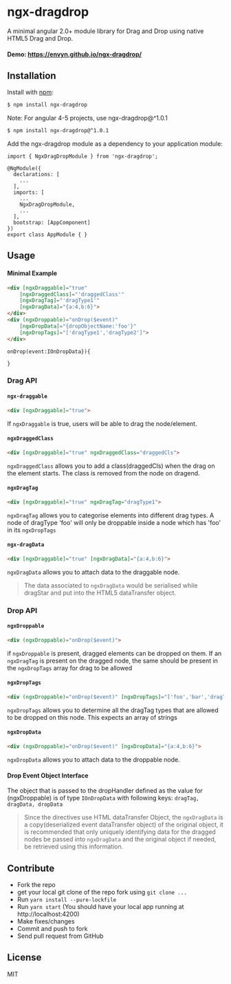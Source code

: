 # ngx-dragdrop

A minimal angular 2.0+ module library for Drag and Drop using native HTML5 Drag and Drop.

#### Demo: https://envyn.github.io/ngx-dragdrop/

## Installation
Install with [npm](http://www.npmjs.com/):

```sh
$ npm install ngx-dragdrop
```
Note: For angular 4-5 projects, use ngx-dragdrop@^1.0.1
```sh
$ npm install ngx-dragdrop@^1.0.1
```

Add the ngx-dragdrop module as a dependency to your application module:

```
import { NgxDragDropModule } from 'ngx-dragdrop';

@NgModule({
  declarations: [
    ...
  ],
  imports: [
    ...
    NgxDragDropModule,
    ...
  ],
  bootstrap: [AppComponent]
})
export class AppModule { }
```

## Usage
#### Minimal Example
```html
<div [ngxDraggable]="true"
    [ngxDraggedClass]="'draggedClass'" 
    [ngxDragTag]="'dragType1'"
    [ngxDragData]="{a:4,b:6}">
</div>
<div (ngxDroppable)="onDrop($event)"
    [ngxDropData]="{dropObjectName:'foo'}"
    [ngxDropTags]="['dragType1','dragType2']">
</div>
```
```
onDrop(event:IOnDropData}){
    
}
```


### Drag API
#### `ngx-draggable`
```html
<div [ngxDraggable]="true">
```
If `ngxDraggable` is true, users will be able to drag the node/element.


#### `ngxDraggedClass`
```html
<div [ngxDraggable]="true" ngxDraggedClass="draggedCls">
```
`ngxDraggedClass` allows you to add a class(draggedCls) when the drag on the element starts.
The class is removed from the node on dragend.

#### `ngxDragTag`
```html
<div [ngxDraggable]="true" ngxDragTag="dragType1">
```
`ngxDragTag` allows you to categorise elements into different drag types.
A node of dragType 'foo' will only be droppable inside a node which has 'foo' in its `ngxDropTags`

#### `ngx-dragData`
```html
<div [ngxDraggable]="true" [ngxDragData]="{a:4,b:6}">
```
`ngxDragData` allows you to attach data to the draggable node.
>The data associated to `ngxDragData` would be serialised while dragStar and put into the HTML5 dataTransfer object.

### Drop API
#### `ngxDroppable`
```html
<div (ngxDroppable)="onDrop($event)">
```
if `ngxDroppable` is present, dragged elements can be dropped on them.
If an `ngxDragTag` is present on the dragged node, the same should be present in the `ngxDropTags` array for drag to be allowed

#### `ngxDropTags`
```html
<div (ngxDroppable)="onDrop($event)" [ngxDropTags]="['foo','bar','dragType1', 'dragType3']">
```
`ngxDropTags` allows you to determine all the dragTag types that are allowed to be dropped on this node.
This expects an array of strings

#### `ngxDropData`
```html
<div (ngxDroppable)="onDrop($event)" [ngxDropData]="{a:4,b:6}">
```
`ngxDropData` allows you to attach data to the droppable node.

#### Drop Event Object Interface
The object that is passed to the dropHandler defined as the value for (ngxDroppable) is of type `IOnDropData` with following keys:
 ``dragTag, dragData, dropData``
 >Since the directives use HTML dataTransfer Object, the `ngxDragData` is a copy(deserialized event dataTransfer object) of the original object, it is recommended that only uniquely identifying data for the dragged nodes be passed into `ngxDragData` and the original object if needed, be retrieved using this information.

## Contribute
* Fork the repo
* get your local git clone of the repo fork using `git clone ...`
* Run `yarn install --pure-lockfile`
* Run `yarn start` (You should have your local app running at http://localhost:4200)
* Make fixes/changes
* Commit and push to fork
* Send pull request from GitHub

## License
MIT
